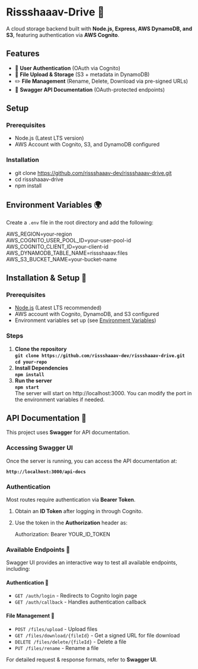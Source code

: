 # Rissshaaav-Drive 🚀  

A cloud storage backend built with **Node.js, Express, AWS DynamoDB, and S3**, featuring authentication via **AWS Cognito**.  

## Features  
- 🔐 **User Authentication** (OAuth via Cognito)  
- 📂 **File Upload & Storage** (S3 + metadata in DynamoDB)  
- ✏️ **File Management** (Rename, Delete, Download via pre-signed URLs)  
- 📜 **Swagger API Documentation** (OAuth-protected endpoints)  

## Setup  

### Prerequisites  
- Node.js (Latest LTS version)  
- AWS Account with Cognito, S3, and DynamoDB configured  

### Installation  

- git clone https://github.com/rissshaaav-dev/rissshaaav-drive.git  
- cd rissshaaav-drive  
- npm install  

## Environment Variables 🌍  

Create a `.env` file in the root directory and add the following:  

AWS_REGION=your-region  
AWS_COGNITO_USER_POOL_ID=your-user-pool-id  
AWS_COGNITO_CLIENT_ID=your-client-id  
AWS_DYNAMODB_TABLE_NAME=rissshaaav.files  
AWS_S3_BUCKET_NAME=your-bucket-name  

## Installation & Setup 🚀  

### Prerequisites  
- [Node.js](https://nodejs.org/) (Latest LTS recommended)  
- AWS account with Cognito, DynamoDB, and S3 configured  
- Environment variables set up (see [Environment Variables](#environment-variables))  

### Steps  
1. **Clone the repository**  
   **`git clone https://github.com/rissshaaav-dev/rissshaaav-drive.git`**  
   **`cd your-repo`**
2. **Install Dependencies**  
   **`npm install`**
3. **Run the server**  
   **`npm start`**  
   The server will start on http://localhost:3000. You can modify the port in the environment variables if needed.


## API Documentation 📖  

This project uses **Swagger** for API documentation.  

### Accessing Swagger UI  
Once the server is running, you can access the API documentation at:  

**`http://localhost:3000/api-docs`**  

### Authentication  
Most routes require authentication via **Bearer Token**.  
1. Obtain an **ID Token** after logging in through Cognito.  
2. Use the token in the **Authorization** header as:  
   
   Authorization: Bearer YOUR_ID_TOKEN


### Available Endpoints 🚀  

Swagger UI provides an interactive way to test all available endpoints, including:  

#### Authentication 🔑  
- `GET /auth/login` - Redirects to Cognito login page  
- `GET /auth/callback` - Handles authentication callback  

#### File Management 📂  
- `POST /files/upload` - Upload files  
- `GET /files/download/{fileId}` - Get a signed URL for file download  
- `DELETE /files/delete/{fileId}` - Delete a file  
- `PUT /files/rename` - Rename a file  

For detailed request & response formats, refer to **Swagger UI**.  
